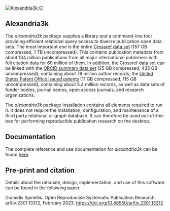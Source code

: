 [![Alexandria3k CI](https://github.com/dspinellis/alexandria3k/actions/workflows/ci.yml/badge.svg)](https://github.com/dspinellis/alexandria3k/actions/workflows/ci.yml)

## Alexandria3k

The _alexandria3k_ package supplies a library and a command-line tool
providing efficient relational query access to diverse publication open
data sets.
The most important one is the entire
[Crossref data set](https://www.nature.com/articles/d41586-022-02926-y)
(157 GB compressed, 1 TB uncompressed).
This contains publication metadata from about 134 million publications from
all major international publishers with full citation data for 60 million
of them.
In addition,
the Crossref data set can be linked with
the [ORCID summary data set](https://support.orcid.org/hc/en-us/articles/360006897394-How-do-I-get-the-public-data-file-)
  (25 GB compressed, 435 GB uncompressed),
  containing about 78 million author records,
the [United States Patent Office issued patents](https://bulkdata.uspto.gov/)
  (11 GB compressed, 115 GB uncompressed),
  containing about 5.4 million records,
as well as
data sets of
funder bodies,
journal names,
open access journals,
and research organizations.

The _alexandria3k_ package installation contains all elements required
to run it.
It does not require the installation, configuration, and maintenance
of a third party relational or graph database.
It can therefore be used out-of-the-box for performing reproducible
publication research on the desktop.

## Documentation

The complete reference and use documentation for *alexandria3k*  can be found [here](https://dspinellis.github.io/alexandria3k/).

## Pre-print and citation

Details about the rationale, design, implementation, and use of this software
can be found in the following paper.

Diomidis Spinellis. Open Reproducible Systematic Publication Research. arXiv:2301.13312, February 2023. https://doi.org/10.48550/arXiv.2301.13312
